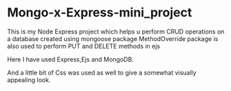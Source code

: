 # Mongo-x-Express-mini_project
This is my Node Express project which helps u perform CRUD operations on a database created using mongoose package
MethodOverride package is also used to perform PUT and DELETE methods in ejs

Here I have used Express,Ejs and MongoDB.

And a little bit of Css was used as well to give a somewhat visually appealing look.
